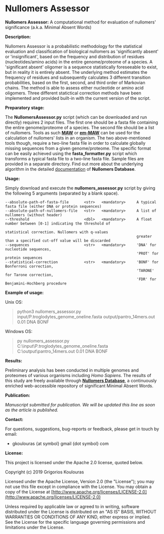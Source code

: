 # Nullomers Assessor
<b>Nullomers Assessor:</b> A computational method for evaluation of nullomers' significance (a.k.a. Minimal Absent Words)

<b>Description:</b>

Nullomers Assessor is a probabilistic methodology for the statistical evaluation and classification of biological nullomers as 'significantly absent' or 'insignificant', based on the frequency and distribution of residues (nucleotides/amino acids) in the entire genome/proteome of a species. A 'significant absent' oligomer is a sequence statistically foreseeable to exist, but in reality it is entirely absent. The underlying method estimates the frequency of residues and subsequently calculates 3 different transition probabilities, based on the first, second, and third order of Markovian chains. The method is able to assess either nucleotide or amino acid oligomers. Three different statictical correction methods have been implemented and provided built-in with the current version of the script.

<b>Preparatory stage:</b>

The <b>NullomersAssessor.py</b> script (which can be downloaded and run directly) requires 2 input files. The first one should be a fasta file containing the entire genome/proteome of a species. The second file should be a list of nullomers. Tools as such <b>[MAW](https://github.com/solonas13/maw)</b> or <b>[em-MAW](https://github.com/solonas13/maw/tree/master/em-maw)</b> can be used for the calculation of nullomers' lists in an organism. The two above-mentioned tools though, require a two-line fasta file in order to calculate globally missing sequences from a given genome/proteome. The specific format can be easily achieved using the <b>fasta_formatter.py</b> script which transforms a typical fasta file to a two-line fasta file. Sample files are provided in a separate directory. Find out more about the underlying algorithm in the detailed [documentation](https://www.nullomers.org/Documentation_NullomersAssessor) of <b>Nullomers Database</b>.

<b>Usage:</b>

Simply download and execute the <b>nullomers_assessor.py</b> script by giving the following 5 arguments (separated by a blank space).

```
--absolute-path-of-fasta-file       <str>   <mandatory>     A typical fasta file (either DNA or protein sequences)
--absolute-path-of-nullomers-file   <str>   <mandatory>     A list of nullomers (without header)
--threshold                         <dbl>   <mandatory>     A float number between [0-1] indicating the threshold of 
                                                            statistical correction. Nullomers with q-values
                                                            greater than a specified cut-off value will be discarded
--sequences                         <str>   <mandatory>     'DNA' for nucleotide sequences, 
                                                            'PROT' for protein sequences
--statistical-correction            <str>   <mandatory>     'BONF' for Bonferroni correction, 
                                                            'TARONE' for Tarone correction,
                                                            'FDR' for Benjamini-Hochberg procedure 
```

<b>Example of usage:</b>

Unix OS:
> python3 nullomers_assessor.py input/P.troglodytes_genome_oneline.fasta output/pantro_14mers.out 0.01 DNA BONF

Windows OS:
> py nullomers_assessor.py C:\input\P.troglodytes_genome_oneline.fasta C:\output\pantro_14mers.out 0.01 DNA BONF

<b>Results:</b>

Preliminary analysis has been conducted in multiple genomes and proteomes of various organisms including <i>Homo Sapiens</i>. The results of this study are freely available through <b>[Nullomers Database](https://www.nullomers.org)</b>, a continuously enriched web-accessible repository of significant Minimal Absent Words.

<b>Publication:</b>

<i>Manuscript submitted for publication. We will be updated this line as soon as the article is published.</i>

<b>Contact:</b>

For questions, suggestions, bug-reports or feedback, please get in touch by email:
<ul><li>gkoulouras {at symbol} gmail {dot symbol} com</li></ul>

<b>License:</b>

This project is licensed under the Apache 2.0 license, quoted below.

Copyright (c) 2019 Grigorios Koulouras

Licensed under the Apache License, Version 2.0 (the "License"); you may not use this file except in compliance with the License. You may obtain a copy of the License at [http://www.apache.org/licenses/LICENSE-2.0](http://www.apache.org/licenses/LICENSE-2.0)

Unless required by applicable law or agreed to in writing, software distributed under the License is distributed on an "AS IS" BASIS, WITHOUT WARRANTIES OR CONDITIONS OF ANY KIND, either express or implied. See the License for the specific language governing permissions and limitations under the License.

